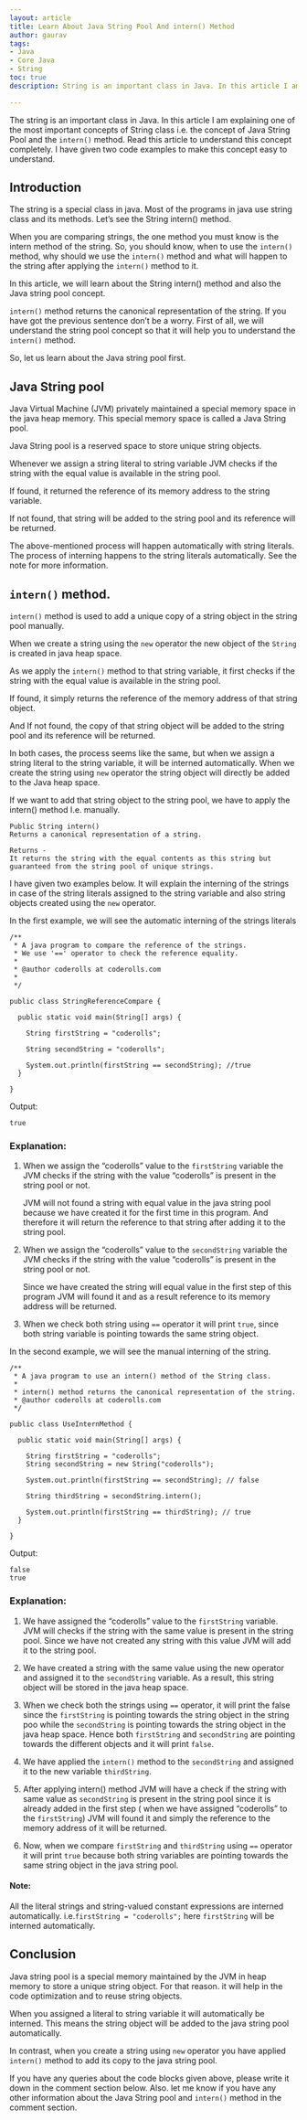 ```yaml
---
layout: article
title: Learn About Java String Pool And intern() Method
author: gaurav
tags:  
- Java
- Core Java
- String
toc: true
description: String is an important class in Java. In this article I am explaining one of the most important concepts of String class i.e. the concept of Java String Pool and the `intern()` method. Read this article to understand this concept completely. 

---
```


The string is an important class in Java. In this article I am explaining one of the most important concepts of String class i.e. the concept of Java String Pool and the `intern()` method. Read this article to understand this concept completely. I have given two code examples to make this concept easy to understand.


## Introduction

The string is a special class in java. Most of the programs in java use string class and its methods. Let’s see the String intern() method.

When you are comparing strings, the one method you must know is the intern method of the string. So, you should know, when to use the `intern()`  method, why should we use the `intern()`  method and what will happen to the string after applying the `intern()`  method to it.

In this article, we will learn about the String intern() method and also the Java string pool concept.

`intern()`  method returns the canonical representation of the string. If you have got the previous sentence don’t be a worry. First of all, we will understand the string pool concept so that it will help you to understand the  `intern()`  method.

So, let us learn about the Java string pool first.

## Java String pool

Java Virtual Machine (JVM) privately maintained a special memory space in the java heap memory. This special memory space is called a Java String pool.

Java String pool is a reserved space to store unique string objects.

Whenever we assign a string literal to string variable JVM checks if the string with the equal value is available in the string pool.

If found, it returned the reference of its memory address to the string variable.

If not found, that string will be added to the string pool and its reference will be returned.

The above-mentioned process will happen automatically with string literals. The process of interning happens to the string literals automatically. See the note for more information.

## `intern()`  method.

`intern()`  method is used to add a unique copy of a string object in the string pool manually.

When we create a string using the  `new`  operator the new object of the  `String`  is created in java heap space.

As we apply the  `intern()`  method to that string variable, it first checks if the string with the equal value is available in the string pool.

If found, it simply returns the reference of the memory address of that string object.

And If not found, the copy of that string object will be added to the string pool and its reference will be returned.

In both cases, the process seems like the same, but when we assign a string literal to the string variable, it will be interned automatically. When we create the string using  `new`  operator the string object will directly be added to the Java heap space.

If we want to add that string object to the string pool, we have to apply the intern() method I.e. manually.

```
Public String intern() 
Returns a canonical representation of a string.

Returns -
It returns the string with the equal contents as this string but guaranteed from the string pool of unique strings.
```

I have given two examples below. It will explain the interning of the strings in case of the string literals assigned to the string variable and also string objects created using the  `new`  operator.

In the first example, we will see the automatic interning of the strings literals

```
/**
 * A java program to compare the reference of the strings.
 * We use '==' operator to check the reference equality.
 * 
 * @author coderolls at coderolls.com
 *
 */

public class StringReferenceCompare {

  public static void main(String[] args) {
    
    String firstString = "coderolls";
    
    String secondString = "coderolls";
    
    System.out.println(firstString == secondString); //true
  }

}
```
Output:

```
true
```

### Explanation:

1. When we assign the “coderolls” value to the  `firstString`  variable the JVM checks if the string with the value “coderolls” is present in the string pool or not.

   JVM will not found a string with equal value in the java string pool because we have created it for the first time in this program. And therefore it will return the reference to that string after adding it to the string pool.

2. When we assign the “coderolls” value to the  `secondString`  variable the JVM checks if the string with the value “coderolls” is present in the string pool or not.

   Since we have created the string will equal value in the first step of this program JVM will found it and as a result reference to its memory address will be returned.

3. When we check both string using  `==`  operator it will print  `true`, since both string variable is pointing towards the same string object.

In the second example, we will see the manual interning of the string.

```
/**
 * A java program to use an intern() method of the String class.
 * 
 * intern() method returns the canonical representation of the string.
 * @author coderolls at coderolls.com
 */

public class UseInternMethod {

  public static void main(String[] args) {

    String firstString = "coderolls";
    String secondString = new String("coderolls");
    
    System.out.println(firstString == secondString); // false
    
    String thirdString = secondString.intern();
    
    System.out.println(firstString == thirdString); // true
  }

}
```

Output:

```
false
true
```

### Explanation:

1. We have assigned the “coderolls” value to the  `firstString`  variable. JVM will checks if the string with the same value is present in the string pool. Since we have not created any string with this value JVM will add it to the string pool.

2. We have created a string with the same value using the new operator and assigned it to the  `secondString`  variable. As a result, this string object will be stored in the java heap space.

3. When we check both the strings using  `==`  operator, it will print the false since the  `firstString`  is pointing towards the string object in the string poo while the  `secondString`  is pointing towards the string object in the java heap space. Hence both  `firstString` and  `secondString` are pointing towards the different objects and it will print  `false`.

4. We have applied the  `intern()`  method to the  `secondString`  and assigned it to the new variable  `thirdString`.

5. After applying intern() method JVM will have a check if the string with same value as  `secondString`  is present in the string pool since it is already added in the first step ( when we have assigned “coderolls” to the `firstString`) JVM will found it and simply the reference to the memory address of it will be returned.

6. Now, when we compare  `firstString`  and  `thirdString`  using  `==`  operator it will print  `true` because both string variables are pointing towards the same string object in the java string pool.

#### Note:
All the literal strings and string-valued constant expressions are interned automatically. i.e.`firstString = "coderolls";`  here  `firstString`  will be interned automatically.

## Conclusion

Java string pool is a special memory maintained by the JVM in heap memory to store a unique string object. For that reason. it will help in the code optimization and to reuse string objects.

When you assigned a literal to string variable it will automatically be interned. This means the string object will be added to the java string pool automatically.

In contrast, when you create a string using  `new`  operator you have applied `intern()`  method to add its copy to the java string pool.

If you have any queries about the code blocks given above, please write it down in the comment section below. Also. let me know if you have any other information about the Java String pool and  `intern()`  method in the comment section.
